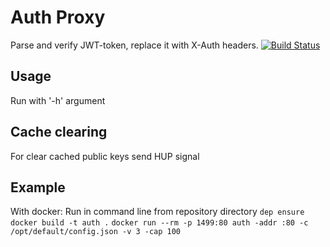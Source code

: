# Auth Proxy
Parse and verify JWT-token, replace it with X-Auth headers.
[![Build Status](https://travis-ci.org/kodix/auth-proxy.svg)](https://travis-ci.org/kodix/auth-proxy)

## Usage
Run with '-h' argument

## Cache clearing
For clear cached public keys send HUP signal

## Example
With docker: Run in command line from repository directory 
`dep ensure`
`docker build -t auth .`
`docker run --rm -p 1499:80 auth -addr :80 -c /opt/default/config.json -v 3 -cap 100`